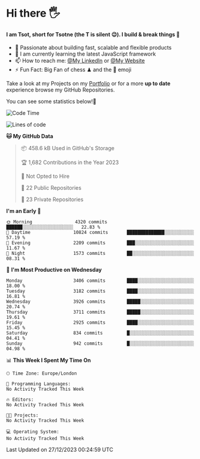 # Hi there :raised_hand_with_fingers_splayed:
#### I am Tsot, short for Tsotne (the T is silent :wink:). I build & break things :space_invader:
- :telescope: Passionate about building fast, scalable and flexible products
- :seedling: I am currently learning the latest JavaScript framework 
- :mailbox: How to reach me: [@My LinkedIn](https://www.linkedin.com/in/tsotne-gvadzabia/) or [@My Website](https://tsotne.co.uk/contact)
- :zap: Fun Fact: Big Fan of chess ♟ and the 👾 emoji

Take a look at my Projects on my [Portfolio](https://tsotne.co.uk/) or for a more **up to date** experience browse my GitHub Repositories.

You can see some statistics below!:space_invader:
<!--START_SECTION:waka-->
![Code Time](http://img.shields.io/badge/Code%20Time-761%20hrs%202%20mins-blue)

![Lines of code](https://img.shields.io/badge/From%20Hello%20World%20I%27ve%20Written-7.8%20million%20lines%20of%20code-blue)

**🐱 My GitHub Data** 

> 📦 458.6 kB Used in GitHub's Storage 
 > 
> 🏆 1,682 Contributions in the Year 2023
 > 
> 🚫 Not Opted to Hire
 > 
> 📜 22 Public Repositories 
 > 
> 🔑 23 Private Repositories 
 > 
**I'm an Early 🐤** 

```text
🌞 Morning                4320 commits        ██████░░░░░░░░░░░░░░░░░░░   22.83 % 
🌆 Daytime                10824 commits       ██████████████░░░░░░░░░░░   57.19 % 
🌃 Evening                2209 commits        ███░░░░░░░░░░░░░░░░░░░░░░   11.67 % 
🌙 Night                  1573 commits        ██░░░░░░░░░░░░░░░░░░░░░░░   08.31 % 
```
📅 **I'm Most Productive on Wednesday** 

```text
Monday                   3406 commits        ████░░░░░░░░░░░░░░░░░░░░░   18.00 % 
Tuesday                  3182 commits        ████░░░░░░░░░░░░░░░░░░░░░   16.81 % 
Wednesday                3926 commits        █████░░░░░░░░░░░░░░░░░░░░   20.74 % 
Thursday                 3711 commits        █████░░░░░░░░░░░░░░░░░░░░   19.61 % 
Friday                   2925 commits        ████░░░░░░░░░░░░░░░░░░░░░   15.45 % 
Saturday                 834 commits         █░░░░░░░░░░░░░░░░░░░░░░░░   04.41 % 
Sunday                   942 commits         █░░░░░░░░░░░░░░░░░░░░░░░░   04.98 % 
```


📊 **This Week I Spent My Time On** 

```text
🕑︎ Time Zone: Europe/London

💬 Programming Languages: 
No Activity Tracked This Week

🔥 Editors: 
No Activity Tracked This Week

🐱‍💻 Projects: 
No Activity Tracked This Week

💻 Operating System: 
No Activity Tracked This Week
```


 Last Updated on 27/12/2023 00:24:59 UTC
<!--END_SECTION:waka-->

